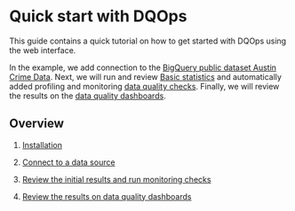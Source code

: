 # Quick start with DQOps
This guide contains a quick tutorial on how to get started with DQOps using the web interface. 

In the example, we add connection to the [BigQuery public dataset Austin Crime Data](https://console.cloud.google.com/marketplace/details/city-of-austin/austin-crime). 
Next, we will run and review [Basic statistics](../working-with-dqo/collecting-basic-data-statistics.md) and automatically added profiling and monitoring [data quality checks](../dqo-concepts/checks/index.md). 
Finally, we will review the results on the [data quality dashboards](../dqo-concepts/data-quality-dashboards/data-quality-dashboards.md). 

## Overview

1. [Installation](./installation/installation.md)

2. [Connect to a data source](./add-data-source-connection/add-data-source-connection.md)

3. [Review the initial results and run monitoring checks](./review-results-and-run-monitoring-checks/review-results-and-run-monitoring-checks.md)

4. [Review the results on data quality dashboards](./review-results-on-dashboards/review-results-on-dashboards.md) 

 
